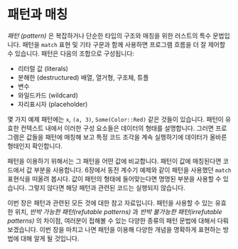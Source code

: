 # 패턴과 매칭

*패턴 (pattern)* 은 복잡하거나 단순한 타입의 구조와 매칭을
위한 러스트의 특수 문법입니다. 패턴을 `match` 표현 및 기타
구문과 함께 사용하면 프로그램 흐름을 더 잘 제어할 수 있습니다.
패턴은 다음의 조합으로 구성됩니다:

* 리터럴 값 (literals)
* 분해한 (destructured) 배열, 열거형, 구조체, 튜플
* 변수
* 와일드카드 (wildcard)
* 자리표시자 (placeholder)

몇 가지 예제 패턴에는 `x`, `(a, 3)`, `Some(Color::Red)` 같은 것들이 있습니다.
패턴이 유효한 컨텍스트 내에서 이러한 구성 요소들은 데이터의 형태를 설명합니다.
그러면 프로그램은 값들을 패턴에 매칭해 보고 특정 코드 조각을 계속 실행하기에
데이터가 올바른 형태인지 확인합니다.

패턴을 이용하기 위해서는 그 패턴을 어떤 값에 비교합니다. 패턴이
값에 매칭된다면 코드에서 값 부분을 사용합니다. 6장에서 동전 계수기
예제와 같이 패턴을 사용했던 `match` 표현식을 떠올려 봅시다. 값이
패턴의 형태에 들어맞는다면 명명된 부분을 사용할 수 있습니다.
그렇지 않다면 해당 패턴과 관련된 코드는 실행되지 않습니다.

이번 장은 패턴과 관련된 모든 것에 대한 참고 자료입니다. 패턴을 사용할
수 있는 유효한 위치, *반박 가능한 패턴(refutable patterns)* 과
*반박 불가능한 패턴(irrefutable patterns)* 의 차이점, 여러분이 접해볼 수 있는
다양한 종류의 패턴 문법에 대해서 다뤄보겠습니다. 이번 장을 마치고 나면 패턴을
이용해 다양한 개념을 명확하게 표현하는 방법에 대해 알게 될 것입니다.
